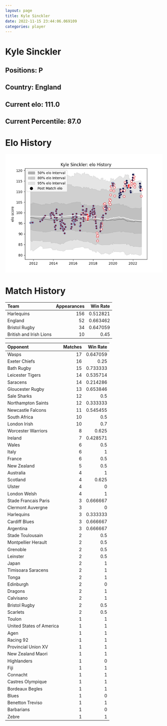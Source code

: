 ```yaml
---  
layout: page  
title: Kyle Sinckler  
date: 2022-11-15 23:44:06.069109  
categories: player  
---
```

# Kyle Sinckler

## Positions: P

## Country: England

## Current elo: 111.0

## Current Percentile: 87.0

# Elo History


![elo history](history_KyleSinckler.png)
# Match History


| Team                    |   Appearances |   Win Rate |
|:------------------------|--------------:|-----------:|
| Harlequins              |           156 |   0.512821 |
| England                 |            52 |   0.663462 |
| Bristol Rugby           |            34 |   0.647059 |
| British and Irish Lions |            10 |   0.45     |

| Opponent                 |   Matches |   Win Rate |
|:-------------------------|----------:|-----------:|
| Wasps                    |        17 |   0.647059 |
| Exeter Chiefs            |        16 |   0.25     |
| Bath Rugby               |        15 |   0.733333 |
| Leicester Tigers         |        14 |   0.535714 |
| Saracens                 |        14 |   0.214286 |
| Gloucester Rugby         |        13 |   0.653846 |
| Sale Sharks              |        12 |   0.5      |
| Northampton Saints       |        12 |   0.333333 |
| Newcastle Falcons        |        11 |   0.545455 |
| South Africa             |        10 |   0.5      |
| London Irish             |        10 |   0.7      |
| Worcester Warriors       |         8 |   0.625    |
| Ireland                  |         7 |   0.428571 |
| Wales                    |         6 |   0.5      |
| Italy                    |         6 |   1        |
| France                   |         6 |   0.5      |
| New Zealand              |         5 |   0.5      |
| Australia                |         4 |   1        |
| Scotland                 |         4 |   0.625    |
| Ulster                   |         4 |   0        |
| London Welsh             |         4 |   1        |
| Stade Francais Paris     |         3 |   0.666667 |
| Clermont Auvergne        |         3 |   0        |
| Harlequins               |         3 |   0.333333 |
| Cardiff Blues            |         3 |   0.666667 |
| Argentina                |         3 |   0.666667 |
| Stade Toulousain         |         2 |   0.5      |
| Montpellier Herault      |         2 |   0.5      |
| Grenoble                 |         2 |   0.5      |
| Leinster                 |         2 |   0.5      |
| Japan                    |         2 |   1        |
| Timisoara Saracens       |         2 |   1        |
| Tonga                    |         2 |   1        |
| Edinburgh                |         2 |   0        |
| Dragons                  |         2 |   1        |
| Calvisano                |         2 |   1        |
| Bristol Rugby            |         2 |   0.5      |
| Scarlets                 |         2 |   0.5      |
| Toulon                   |         1 |   1        |
| United States of America |         1 |   1        |
| Agen                     |         1 |   1        |
| Racing 92                |         1 |   1        |
| Provincial Union XV      |         1 |   1        |
| New Zealand Maori        |         1 |   1        |
| Highlanders              |         1 |   0        |
| Fiji                     |         1 |   1        |
| Connacht                 |         1 |   1        |
| Castres Olympique        |         1 |   1        |
| Bordeaux Begles          |         1 |   1        |
| Blues                    |         1 |   0        |
| Benetton Treviso         |         1 |   1        |
| Barbarians               |         1 |   0        |
| Zebre                    |         1 |   1        |